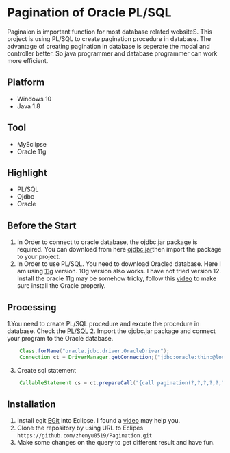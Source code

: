 # Pagination of Oracle PL/SQL
Paginaion is important function for most database related websiteS. This project is using PL/SQL to create pagination procedure in database. The advantage of creating pagination in database is seperate the modal and controller better. So java programmer and database programmer can work more efficient.

## Platform 
- Windows 10
- Java 1.8

## Tool
- MyEclipse
- Oracle 11g

## Highlight
- PL/SQL
- Ojdbc
- Oracle

## Before the Start
1. In Order to connect to oracle database, the ojdbc.jar package is required. You can download from here [ojdbc.jar](https://github.com/zhenyu0519/Pagination/blob/master/ojdbc6.jar)then import the package to your project.
2. In Order to use PL/SQL. You need to download Oracled database. Here I am using [11g](http://www.oracle.com/technetwork/database/database-technologies/express-edition/downloads/index.html) version. 10g version also works. I have not tried version 12. Install the oracle 11g may be somehow tricky, follow this [video](https://www.youtube.com/watch?v=v6aAZ9n6Iyw) to make sure install the Oracle properly.

## Processing
1.You need to create PL/SQL procedure and excute the procedure in database. Check the [PL/SQL](https://github.com/zhenyu0519/Pagination/blob/master/pagination.pdc)
2. Import the ojdbc.jar package and connect your program to the Oracle database.
``` java
    Class.forName("oracle.jdbc.driver.OracleDriver");
    Connection ct = DriverManager.getConnection;("jdbc:oracle:thin:@localhost:1521:test1","scott","362908227");
```

3. Create sql statement

``` java
    CallableStatement cs = ct.prepareCall("{call pagination(?,?,?,?,?,?)}");
```


## Installation
1. Install egit [EGit](http://www.eclipse.org/egit/download/) into Eclipse. I found a [video](https://www.youtube.com/watch?v=cdsMIX9gB94&t=530s) may help you.
2. Clone the repository by using URL to Eclipes ``https://github.com/zhenyu0519/Pagination.git``
3. Make some changes on the query to get different result and have fun. 
